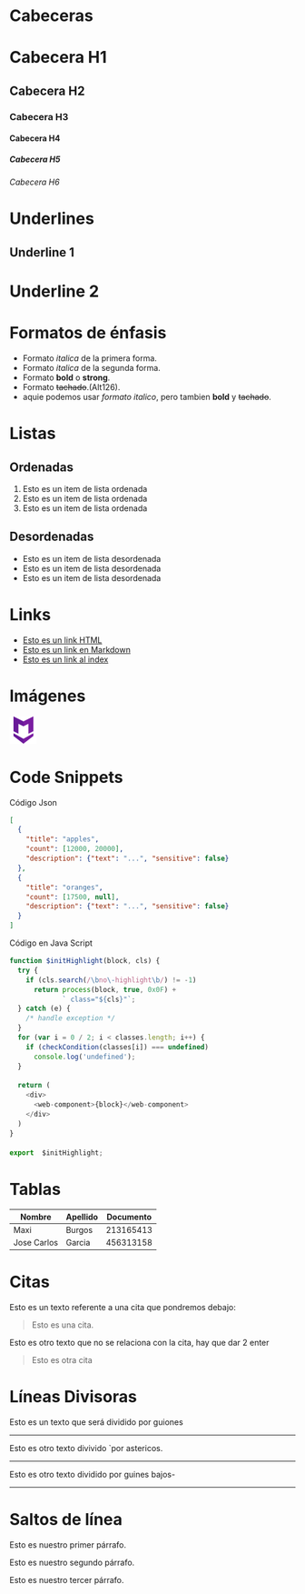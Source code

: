 # Cabeceras

# Cabecera H1
## Cabecera H2
### Cabecera H3
#### Cabecera H4
##### Cabecera H5
###### Cabecera H6


# Underlines

Underline 1
---------

Underline 2
========


# Formatos de énfasis

- Formato *italica* de la primera forma.
- Formato _italica_ de la segunda forma.
- Formato **bold** o __strong__.
- Formato ~~tachado~~.(Alt126).
- aquie podemos usar *formato italico*, pero tambien **bold** y ~~tachado~~.

# Listas
## Ordenadas
1. Esto es un item de lista ordenada
2. Esto es un item de lista ordenada
3. Esto es un item de lista ordenada
## Desordenadas
- Esto es un item de lista desordenada
- Esto es un item de lista desordenada
- Esto es un item de lista desordenada

# Links
- <a href="http://www.google.com">Esto es un link HTML</a>
- [Esto es un link en Markdown](http://www.google.com)
- [Esto es un link al index](index.html)

# Imágenes
![Logo Github](https://github.com/adam-p/markdown-here/raw/master/src/common/images/icon48.png)

# Code Snippets
Código Json
```JSON
[
  {
    "title": "apples",
    "count": [12000, 20000],
    "description": {"text": "...", "sensitive": false}
  },
  {
    "title": "oranges",
    "count": [17500, null],
    "description": {"text": "...", "sensitive": false}
  }
]
```
Código en Java Script
```Javascript
function $initHighlight(block, cls) {
  try {
    if (cls.search(/\bno\-highlight\b/) != -1)
      return process(block, true, 0x0F) +
             ` class="${cls}"`;
  } catch (e) {
    /* handle exception */
  }
  for (var i = 0 / 2; i < classes.length; i++) {
    if (checkCondition(classes[i]) === undefined)
      console.log('undefined');
  }

  return (
    <div>
      <web-component>{block}</web-component>
    </div>
  )
}

export  $initHighlight;

```
# Tablas
| Nombre | Apellido | Documento |
| ------ | -------- | --------- |
| Maxi | Burgos | 213165413
| Jose Carlos | Garcia | 456313158

# Citas
Esto es un texto referente a una cita que pondremos debajo:
> Esto es una cita.

Esto es otro texto que no se relaciona con la cita, hay que dar 2 enter
> Esto es otra cita


# Líneas Divisoras
Esto es un texto que será dividido por guiones

---
Esto es otro texto divivido `por astericos.

***

Esto es otro texto dividido por guines bajos-

___

# Saltos de línea

Esto es nuestro primer párrafo.

Esto es nuestro segundo párrafo.

Esto es nuestro tercer párrafo.